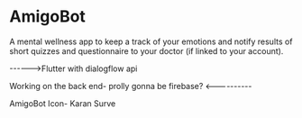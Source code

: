 # AmigoBot
A mental wellness app to keep a track of your emotions and notify results of short quizzes and questionnaire to your doctor (if linked to your account).

------>Flutter with dialogflow api 

Working on the back end- prolly gonna be firebase? <----------


AmigoBot Icon- Karan Surve
